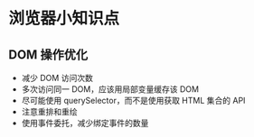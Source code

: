 # 浏览器小知识点

## DOM 操作优化

- 减少 DOM 访问次数
- 多次访问同一 DOM，应该用局部变量缓存该 DOM
- 尽可能使用 querySelector，而不是使用获取 HTML 集合的 API
- 注意重排和重绘
- 使用事件委托，减少绑定事件的数量
